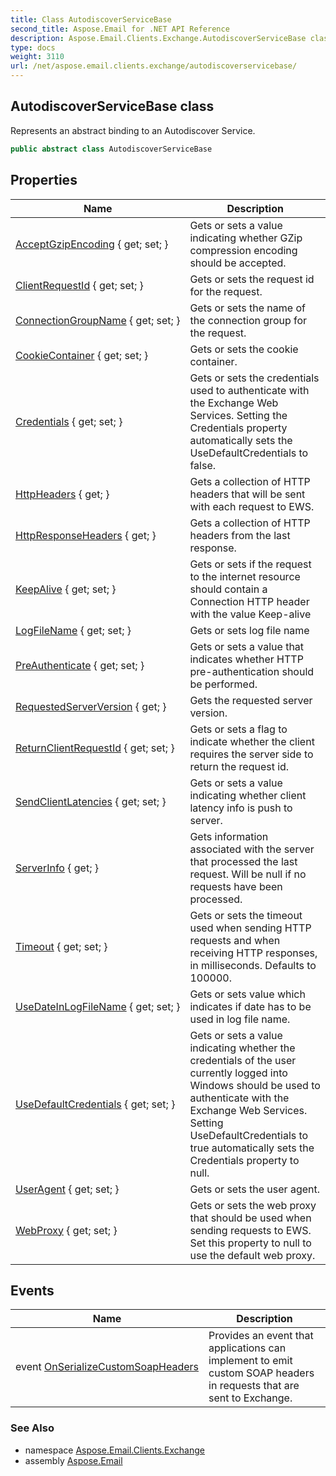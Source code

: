 ```yaml
---
title: Class AutodiscoverServiceBase
second_title: Aspose.Email for .NET API Reference
description: Aspose.Email.Clients.Exchange.AutodiscoverServiceBase class. Represents an abstract binding to an Autodiscover Service
type: docs
weight: 3110
url: /net/aspose.email.clients.exchange/autodiscoverservicebase/
---
```

## AutodiscoverServiceBase class

Represents an abstract binding to an Autodiscover Service.

```csharp
public abstract class AutodiscoverServiceBase
```

## Properties

| Name | Description |
| --- | --- |
| [AcceptGzipEncoding](../../aspose.email.clients.exchange/autodiscoverservicebase/acceptgzipencoding/) { get; set; } | Gets or sets a value indicating whether GZip compression encoding should be accepted. |
| [ClientRequestId](../../aspose.email.clients.exchange/autodiscoverservicebase/clientrequestid/) { get; set; } | Gets or sets the request id for the request. |
| [ConnectionGroupName](../../aspose.email.clients.exchange/autodiscoverservicebase/connectiongroupname/) { get; set; } | Gets or sets the name of the connection group for the request. |
| [CookieContainer](../../aspose.email.clients.exchange/autodiscoverservicebase/cookiecontainer/) { get; set; } | Gets or sets the cookie container. |
| [Credentials](../../aspose.email.clients.exchange/autodiscoverservicebase/credentials/) { get; set; } | Gets or sets the credentials used to authenticate with the Exchange Web Services. Setting the Credentials property automatically sets the UseDefaultCredentials to false. |
| [HttpHeaders](../../aspose.email.clients.exchange/autodiscoverservicebase/httpheaders/) { get; } | Gets a collection of HTTP headers that will be sent with each request to EWS. |
| [HttpResponseHeaders](../../aspose.email.clients.exchange/autodiscoverservicebase/httpresponseheaders/) { get; } | Gets a collection of HTTP headers from the last response. |
| [KeepAlive](../../aspose.email.clients.exchange/autodiscoverservicebase/keepalive/) { get; set; } | Gets or sets if the request to the internet resource should contain a Connection HTTP header with the value Keep-alive |
| [LogFileName](../../aspose.email.clients.exchange/autodiscoverservicebase/logfilename/) { get; set; } | Gets or sets log file name |
| [PreAuthenticate](../../aspose.email.clients.exchange/autodiscoverservicebase/preauthenticate/) { get; set; } | Gets or sets a value that indicates whether HTTP pre-authentication should be performed. |
| [RequestedServerVersion](../../aspose.email.clients.exchange/autodiscoverservicebase/requestedserverversion/) { get; } | Gets the requested server version. |
| [ReturnClientRequestId](../../aspose.email.clients.exchange/autodiscoverservicebase/returnclientrequestid/) { get; set; } | Gets or sets a flag to indicate whether the client requires the server side to return the request id. |
| [SendClientLatencies](../../aspose.email.clients.exchange/autodiscoverservicebase/sendclientlatencies/) { get; set; } | Gets or sets a value indicating whether client latency info is push to server. |
| [ServerInfo](../../aspose.email.clients.exchange/autodiscoverservicebase/serverinfo/) { get; } | Gets information associated with the server that processed the last request. Will be null if no requests have been processed. |
| [Timeout](../../aspose.email.clients.exchange/autodiscoverservicebase/timeout/) { get; set; } | Gets or sets the timeout used when sending HTTP requests and when receiving HTTP responses, in milliseconds. Defaults to 100000. |
| [UseDateInLogFileName](../../aspose.email.clients.exchange/autodiscoverservicebase/usedateinlogfilename/) { get; set; } | Gets or sets value which indicates if date has to be used in log file name. |
| [UseDefaultCredentials](../../aspose.email.clients.exchange/autodiscoverservicebase/usedefaultcredentials/) { get; set; } | Gets or sets a value indicating whether the credentials of the user currently logged into Windows should be used to authenticate with the Exchange Web Services. Setting UseDefaultCredentials to true automatically sets the Credentials property to null. |
| [UserAgent](../../aspose.email.clients.exchange/autodiscoverservicebase/useragent/) { get; set; } | Gets or sets the user agent. |
| [WebProxy](../../aspose.email.clients.exchange/autodiscoverservicebase/webproxy/) { get; set; } | Gets or sets the web proxy that should be used when sending requests to EWS. Set this property to null to use the default web proxy. |

## Events

| Name | Description |
| --- | --- |
| event [OnSerializeCustomSoapHeaders](../../aspose.email.clients.exchange/autodiscoverservicebase/onserializecustomsoapheaders/) | Provides an event that applications can implement to emit custom SOAP headers in requests that are sent to Exchange. |

### See Also

* namespace [Aspose.Email.Clients.Exchange](../../aspose.email.clients.exchange/)
* assembly [Aspose.Email](../../)


